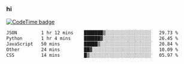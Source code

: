 ### hi  


<!--
**passer12/passer12** is a ✨ _special_ ✨ repository because its `README.md` (this file) appears on your GitHub profile.

Here are some ideas to get you started:

- 🔭 I’m currently working on ...
- 🌱 I’m currently learning ...
- 👯 I’m looking to collaborate on ...
- 🤔 I’m looking for help with ...
- 💬 Ask me about ...
- 📫 How to reach me: ...
- 😄 Pronouns: ...
- ⚡ Fun fact: ...
-->
<!--[![Top Langs](https://github-readme-stats.vercel.app/api/top-langs/?username=passer12&show_icons=true&theme=radical&count_private=true)](https://github.com/anuraghazra/github-readme-stats)-->
<!--[![Anurag's GitHub stats](https://github-readme-stats.vercel.app/api?username=passer12&show_icons=true&theme=radical&count_private=true)](https://github.com/anuraghazra/github-readme-stats)-->


[![CodeTime badge](https://img.shields.io/endpoint?style=social&url=https%3A%2F%2Fapi.codetime.dev%2Fshield%3Fid%3D20950%26project%3D%26in%3D0)](https://codetime.dev)

<!--START_SECTION:waka-->

```txt
JSON         1 hr 12 mins    ███████▒░░░░░░░░░░░░░░░░░   29.73 %
Python       1 hr 4 mins     ██████▓░░░░░░░░░░░░░░░░░░   26.45 %
JavaScript   50 mins         █████▒░░░░░░░░░░░░░░░░░░░   20.84 %
Other        24 mins         ██▓░░░░░░░░░░░░░░░░░░░░░░   10.09 %
CSS          14 mins         █▒░░░░░░░░░░░░░░░░░░░░░░░   05.97 %
```

<!--END_SECTION:waka-->

